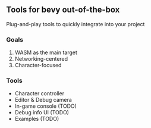 ## Tools for bevy out-of-the-box

Plug-and-play tools to quickly integrate into your project

### Goals
1. WASM as the main target 
2. Networking-centered
3. Character-focused 

### Tools
- Character controller
- Editor & Debug camera
- In-game console (TODO)
- Debug info UI (TODO)
- Examples (TODO)